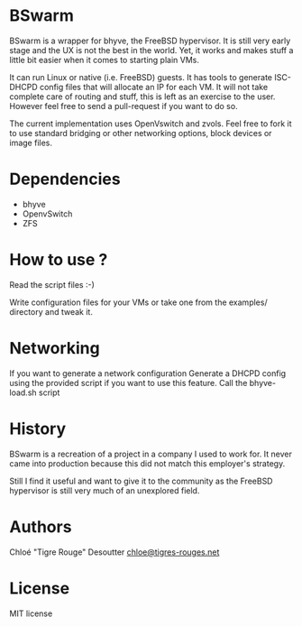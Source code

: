 BSwarm
======

BSwarm is a wrapper for bhyve, the FreeBSD hypervisor. It is still very early
stage and the UX is not the best in the world. Yet, it works and makes stuff
a little bit easier when it comes to starting plain VMs.

It can run Linux or native (i.e. FreeBSD) guests. It has tools to generate
ISC-DHCPD config files that will allocate an IP for each VM. It will not take
complete care of routing and stuff, this is left as an exercise to the user. 
However feel free to send a pull-request if you want to do so.

The current implementation uses OpenVswitch and zvols. Feel free to fork it to
use standard bridging or other networking options, block devices or image files.

Dependencies
============

* bhyve
* OpenvSwitch
* ZFS

How to use ?
============

Read the script files :-)

Write configuration files for your VMs or take one from the examples/ directory 
and tweak it. 

Networking
==========

If you want to generate a network configuration
Generate a DHCPD config using the provided script if you want to 
use this feature. Call the bhyve-load.sh script 

History
=======
BSwarm is a recreation of a project in a company I used to work for. It 
never came into production because this did not match this employer's strategy.

Still I find it useful and want to give it to the community as the FreeBSD
hypervisor is still very much of an unexplored field.

Authors
=======

Chloé "Tigre Rouge" Desoutter <chloe@tigres-rouges.net>

License
=======

MIT license
